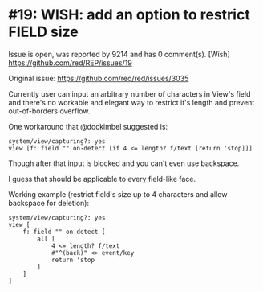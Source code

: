 
#19: WISH: add an option to restrict FIELD size
================================================================================
Issue is open, was reported by 9214 and has 0 comment(s).
[Wish]
<https://github.com/red/REP/issues/19>

Original issue: https://github.com/red/red/issues/3035

Currently user can input an arbitrary number of characters in View's field and there's no workable and elegant way to restrict it's length and prevent out-of-borders overflow.

One workaround that @dockimbel suggested is:
```red
system/view/capturing?: yes
view [f: field "" on-detect [if 4 <= length? f/text [return 'stop]]]
```
Though after that input is blocked and you can't even use backspace.

I guess that should be applicable to every field-like face.

Working example (restrict field's size up to 4 characters and allow backspace for deletion):
```red
system/view/capturing?: yes
view [
    f: field "" on-detect [
        all [
            4 <= length? f/text
            #"^(back)" <> event/key
            return 'stop
        ]
    ]
]
```


